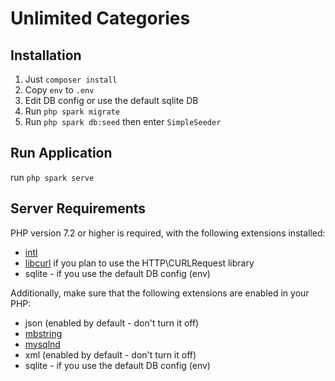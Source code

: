 # Unlimited Categories

## Installation

1. Just `composer install`
2. Copy `env` to `.env`
3. Edit DB config or use the default sqlite DB
4. Run `php spark migrate`
5. Run `php spark db:seed` then enter `SimpleSeeder`

## Run Application
run `php spark serve`

## Server Requirements

PHP version 7.2 or higher is required, with the following extensions installed: 

- [intl](http://php.net/manual/en/intl.requirements.php)
- [libcurl](http://php.net/manual/en/curl.requirements.php) if you plan to use the HTTP\CURLRequest library
- sqlite - if you use the default DB config (env)

Additionally, make sure that the following extensions are enabled in your PHP:

- json (enabled by default - don't turn it off)
- [mbstring](http://php.net/manual/en/mbstring.installation.php)
- [mysqlnd](http://php.net/manual/en/mysqlnd.install.php)
- xml (enabled by default - don't turn it off)
- sqlite - if you use the default DB config (env)
